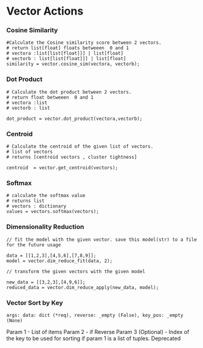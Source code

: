 #  Vector Actions

### Cosine Similarity


```jac
#Calculate the Cosine similarity score between 2 vectors.
# return list[float] floats betweeen  0 and 1
# vectora :list[list[float]]] | list[float]
# vectorb : list[list[float]]] | list[float]
similarity = vector.cosine_sim(vectora, vectorb);

```

### Dot Product

```jac
# Calculate the dot product between 2 vectors.
# return float betweeen  0 and 1
# vectora :list
# vectorb : list

dot_product = vector.dot_product(vectora,vectorb);
```

### Centroid
```jac
# Calculate the centroid of the given list of vectors.
# list of vectors
# returns [centroid vectors , cluster tightness]

centroid  = vector.get_centroid(vectors);
```

### Softmax
```jac
# calculate the softmax value
# returns list
# vectors : dictionary
values = vectors.softmax(vectors);

```

### Dimensionality Reduction
```jac
// fit the model with the given vector. save this model(str) to a file for the future usage

data = [[1,2,3],[4,5,6],[7,8,9]];
model = vector.dim_reduce_fit(data, 2);

// transform the given vectors with the given model

new_data = [[3,2,3],[4,9,6]];
reduced_data = vector.dim_reduce_apply(new_data, model);
```

### Vector Sort by Key
```jac
args: data: dict (*req), reverse: _empty (False), key_pos: _empty (None)
```
Param 1 - List of items Param 2 - if Reverse Param 3 (Optional) - Index of the key
to be used for sorting if param 1 is a list of tuples.
Deprecated

